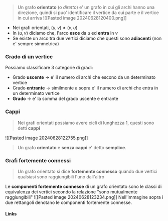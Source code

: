 >Un grafo **orientato** (o *diretto*) e' un grafo in cui gli archi hanno una direzione, quindi si puo' identificare il vertice da cui parte e il vertice in cui arriva
![[Pasted image 20240628120400.png]]
- Nei grafi orientati, $\left(u,v\right)\ne\left(v,u\right)$ 
- In $\left(u,v\right)$ diciamo che, l'arco **esce** da $u$ ed **entra** in $v$
- Se esiste un arco tra due vertici diciamo che questi sono **adiacenti** (non e' sempre simmetrica)
### Grado di un vertice
Possiamo classificare 3 categorie di gradi:
- Grado **uscente** -> e' il numero di archi che escono da un determinato vertice
- Grado **entrante** -> similmente a sopra e' il numero di archi che entra in un determinato vertice
- **Grado** -> e' la somma del grado uscente e entrante

### Cappi
>Nei grafi orientati possiamo avere cicli di lunghezza 1, questi sono detti **cappi**

![[Pasted image 20240628122755.png]]

>Un grafo **orientato** e **senza cappi** e' detto **semplice**.

### Grafi fortemente connessi
>Un grafo orientato si dice **fortemente connesso** quando due vertici qualsiasi sono raggiungibili l'uno dall'altro

Le **componenti fortemente connesse** di un grafo orientato sono le classi di equivalenza dei vertici secondo la relazione "sono mutualmente raggiungibili"
![[Pasted image 20240628123234.png]]
Nell'immagine sopra i due rettangoli denotano le componenti fortemente connesse.

#### Links